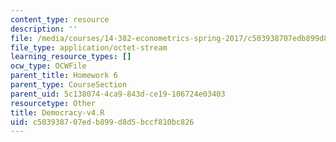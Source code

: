 ```yaml
---
content_type: resource
description: ''
file: /media/courses/14-382-econometrics-spring-2017/c503938707edb899d8d5bccf810bc826_Democracy-v4.R
file_type: application/octet-stream
learning_resource_types: []
ocw_type: OCWFile
parent_title: Homework 6
parent_type: CourseSection
parent_uid: 5c138074-4ca9-843d-ce19-106724e03403
resourcetype: Other
title: Democracy-v4.R
uid: c5039387-07ed-b899-d8d5-bccf810bc826
---
```

